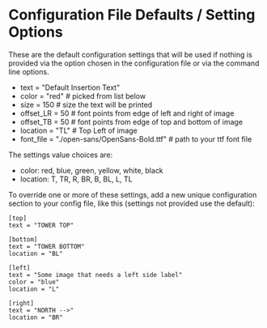 # Configuration File Defaults / Setting Options

These are the default configuration settings that will be used if nothing is provided via the option chosen in the configuration file or via the command line options.

- text = "Default Insertion Text"
- color = "red" # picked from list below
- size = 150 # size the text will be printed
- offset_LR = 50 # font points from edge of left and right of image
- offset_TB = 50 # font points from edge of top and bottom of image
- location = "TL" # Top Left of image
- font_file = "./open-sans/OpenSans-Bold.ttf" # path to your ttf font file

The settings value choices are:

- color: red, blue, green, yellow, white, black
- location: T, TR, R, BR, B, BL, L, TL

To override one or more of these settings, add a new unique configuration section to your config file, like this (settings not provided use the default):

```
[top]
text = "TOWER TOP"

[bottom]
text = "TOWER BOTTOM"
location = "BL"

[left]
text = "Some image that needs a left side label"
color = "blue"
location = "L"

[right]
text = "NORTH -->"
location = "BR"
